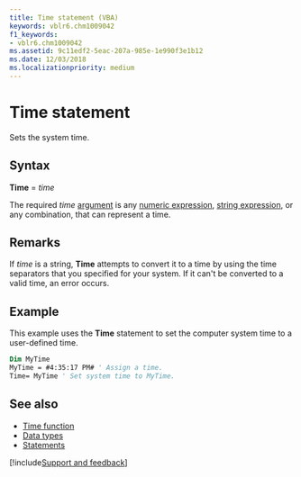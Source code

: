 ```yaml
---
title: Time statement (VBA)
keywords: vblr6.chm1009042
f1_keywords:
- vblr6.chm1009042
ms.assetid: 9c11edf2-5eac-207a-985e-1e990f3e1b12
ms.date: 12/03/2018
ms.localizationpriority: medium
---
```



# Time statement

Sets the system time.

## Syntax

**Time** = _time_

The required _time_ [argument](../../Glossary/vbe-glossary.md#argument) is any [numeric expression](../../Glossary/vbe-glossary.md#numeric-expression), [string expression](../../Glossary/vbe-glossary.md#string-expression), or any combination, that can represent a time.

## Remarks

If _time_ is a string, **Time** attempts to convert it to a time by using the time separators that you specified for your system. If it can't be converted to a valid time, an error occurs.

## Example

This example uses the **Time** statement to set the computer system time to a user-defined time.

```vb
Dim MyTime 
MyTime = #4:35:17 PM# ' Assign a time. 
Time= MyTime ' Set system time to MyTime. 

```

## See also

- [Time function](time-function.md)
- [Data types](data-type-summary.md)
- [Statements](../statements.md)

[!include[Support and feedback](~/includes/feedback-boilerplate.md)]